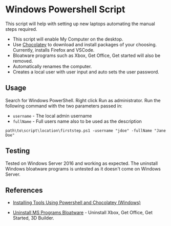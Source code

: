# Windows Powershell Script
This script will help with setting up new laptops automating the manual steps required.
- This script will enable My Computer on the desktop.
- Use [Chocolatey](https://community.chocolatey.org/) to download and install packages of your choosing. 
Currently, installs Firefox and VSCode. 
- Bloatware programs such as Xbox, Get Office, Get started will also be removed.
- Automatically renames the computer.
- Creates a local user with user input and auto sets the user password.

## Usage
Search for Windows PowerShell. Right click Run as administrator. 
Run the following command with the two parameters passed in:

- `username` - The local admin username
- `fullName` - Full users name also to be used as the description

```
path\to\script\location\firststep.ps1 -username "jdoe" -fullName "Jane Doe"
```

## Testing
Tested on Windows Server 2016 and working as expected. The uninstall Windows bloatware programs is untested as
it doesn't come on Windows Server.

## References
- [Installing Tools Using Powershell and Chocolatey (Windows)](
https://rafaelmedeiros94.medium.com/installing-tools-using-powershell-and-chocolatey-windows-60d02ff7a7b9)

- [Uninstall MS Programs Bloatware](https://www.onmsft.com/how-to/uninstall-your-programs-using-powershell) - Uninstall
Xbox, Get Office, Get Started, 3D Builder.
